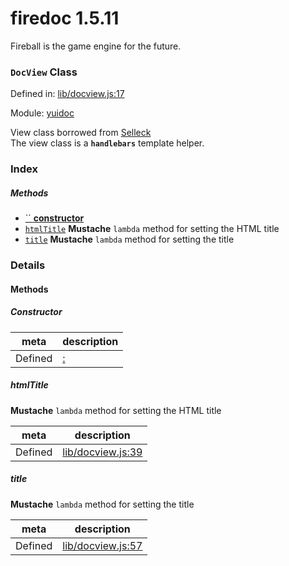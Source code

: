 
# firedoc 1.5.11

Fireball is the game engine for the future.

### `DocView` Class


Defined in: [lib/docview.js:17](../files/lib/docview.js.js)

Module: [yuidoc](../modules/yuidoc.md)




View class borrowed from [Selleck](https://github.com/rgrove/selleck)  
The view class is a **`handlebars`** template helper.

### Index



##### Methods

  - [`` **constructor**](#) 
  - [`htmlTitle`](#method-htmltitle) **Mustache** `lambda` method for setting the HTML title
  - [`title`](#method-title) **Mustache** `lambda` method for setting the title





### Details




<!-- Method Block -->
#### Methods

##### Constructor

##### 



| meta | description |
|------|-------------|
| Defined | [:]() |



##### htmlTitle

**Mustache** `lambda` method for setting the HTML title

| meta | description |
|------|-------------|
| Defined | [lib/docview.js:39](../files/lib_docview.js.md#l39) |



##### title

**Mustache** `lambda` method for setting the title

| meta | description |
|------|-------------|
| Defined | [lib/docview.js:57](../files/lib_docview.js.md#l57) |




